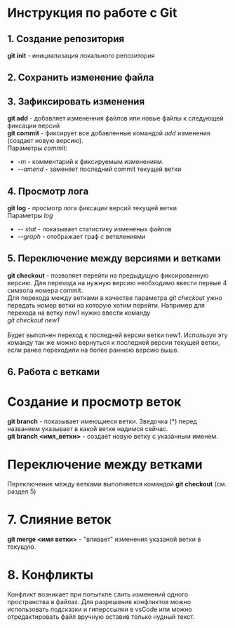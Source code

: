 # Инструкция по работе с Git
## 1. Создание репозитория
**git init** - инициализация локального репозитория 
## 2. Сохранить изменение файла
## 3. Зафиксировать изменения
**git add** - добавляет измененния файлов или новые файлы к следующей фиксации версий <br>
**git commit** - фиксирует все добавленные командой *add* изменения (создает новую версию).  
Параметры *commit*:
+ *-m* - комментарий к фиксируемым изменениям.
+ *--amend* - заменяет последний commit текущей ветки
## 4. Просмотр лога
**git log** - просмотр лога фиксации версий текущей ветки <br>
Параметры *log*
- *-- stat* - показывает статистику измененых файлов
- *--graph* - отображает граф с ветвлениями 
## 5. Переключение между версиями и ветками
**git checkout** - позволяет перейти на предыдущую фиксированную версию. Для перехода на нужную версию необходимо ввести первые 4 символа номера commit. <br>
Для перехода между ветками в качестве параметра *git checkout* ужно передать номер ветки на которую хотим перейти. Например для перехода на ветку new1 нужно ввести команду<br>
*git checkout new1* <br>  
Будет выполнен переход к последней версии ветки new1. Используя эту команду так же можно вернуться к последней версии текущей ветки, если ранее переходили на более раннюю версию выше.
## 6. Работа с ветками
# Создание и просмотр веток
**git branch** - показывает имеющиеся ветки. Зведочка (*) перед названием указывает в какой ветке надимся сейчас.<br>
**git branch <имя_ветки>** - создает новую ветку с указанным именем.
# Переключение между ветками
Переключение между ветками выполняется командой **git checkout** (см. раздел 5)
# 7. Слияние веток
**git merge <имя ветки>** - "вливает" изменения указаной ветки в текущую.
# 8. Конфликты
Конфликт возникает при попыткпе слить изменений одного пространства в файлах. Для разрешения конфликтов можно использовать подсказки и гиперссылки в vsCode или можно отредактировать файл вручную оставив только нудный текст.

